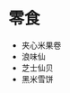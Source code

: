 # 零食

- 夹心米果卷<Badge text="旺旺" />
- 浪味仙<Badge text="旺旺" />
- 芝士仙贝<Badge text="旺旺" />
- 黑米雪饼<Badge text="旺旺" />
